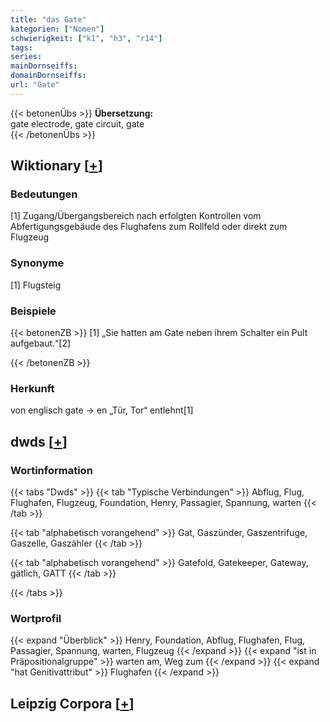 ```yaml
---
title: "das Gate"
kategorien: ["Nomen"]
schwierigkeit: ["k1", "h3", "r14"]
tags:
series:
mainDornseiffs:
domainDornseiffs:
url: "Gate"
---
```


{{< betonenÜbs >}}
**Übersetzung:**  
gate electrode, gate circuit, gate  
{{< /betonenÜbs >}}

## Wiktionary [[+](https://de.wiktionary.org/wiki/Gate)]

### Bedeutungen
[1] Zugang/Übergangsbereich nach erfolgten Kontrollen vom Abfertigungsgebäude des Flughafens zum Rollfeld oder direkt zum Flugzeug  

### Synonyme
[1] Flugsteig  

### Beispiele
{{< betonenZB >}}
[1] „Sie hatten am Gate neben ihrem Schalter ein Pult aufgebaut.“[2]  

{{< /betonenZB >}}
### Herkunft
von englisch gate → en „Tür, Tor“ entlehnt[1]  



## dwds [[+](https://www.dwds.de/wb/Gate)]

### Wortinformation
{{< tabs "Dwds" >}}
{{< tab "Typische Verbindungen" >}}
Abflug, Flug, Flughafen, Flugzeug, Foundation, Henry, Passagier, Spannung, warten
{{< /tab >}}

{{< tab "alphabetisch vorangehend" >}}
Gat, Gaszünder, Gaszentrifuge, Gaszelle, Gaszähler
{{< /tab >}}

{{< tab "alphabetisch vorangehend" >}}
Gatefold, Gatekeeper, Gateway, gätlich, GATT
{{< /tab >}}

{{< /tabs >}}

### Wortprofil
{{< expand "Überblick" >}} Henry, Foundation, Abflug, Flughafen, Flug, Passagier, Spannung, warten, Flugzeug {{< /expand >}}
{{< expand "ist in Präpositionalgruppe" >}} warten am, Weg zum {{< /expand >}}
{{< expand "hat Genitivattribut" >}} Flughafen {{< /expand >}}

## Leipzig Corpora [[+](https://corpora.uni-leipzig.de/en/res?word=Gate&corpusId=deu_newscrawl-public_2018)]

